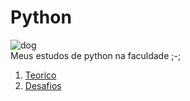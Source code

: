 # Python
![dog](https://github.com/user-attachments/assets/bdc60f6e-dff2-4056-b461-45fdbd647208)
<br/>
 Meus estudos de python na faculdade ;-;

 <ol>
  <li><a href="https://github.com/Carlosouzavalle/Python/tree/main/Fundamentos">Teorico</a></li>
  <li><a href="https://github.com/Carlosouzavalle/Python/tree/main/Desafios">Desafios</a></li>
 </ol>
